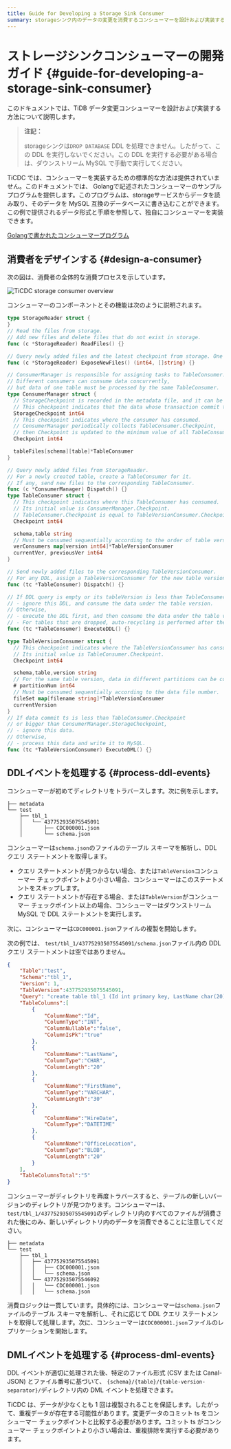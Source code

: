 ```yaml
---
title: Guide for Developing a Storage Sink Consumer
summary: storageシンク内のデータの変更を消費するコンシューマーを設計および実装する方法を学習します。
---
```


# ストレージシンクコンシューマーの開発ガイド {#guide-for-developing-a-storage-sink-consumer}

このドキュメントでは、TiDB データ変更コンシューマーを設計および実装する方法について説明します。

> **注記：**
>
> storageシンクは`DROP DATABASE` DDL を処理できません。したがって、この DDL を実行しないでください。この DDL を実行する必要がある場合は、ダウンストリーム MySQL で手動で実行してください。

TiCDC では、コンシューマーを実装するための標準的な方法は提供されていません。このドキュメントでは、 Golangで記述されたコンシューマーのサンプル プログラムを提供します。このプログラムは、storageサービスからデータを読み取り、そのデータを MySQL 互換のデータベースに書き込むことができます。この例で提供されるデータ形式と手順を参照して、独自にコンシューマーを実装できます。

[Golangで書かれたコンシューマープログラム](https://github.com/pingcap/tiflow/tree/release-8.1/cmd/storage-consumer)

## 消費者をデザインする {#design-a-consumer}

次の図は、消費者の全体的な消費プロセスを示しています。

![TiCDC storage consumer overview](https://download.pingcap.com/images/docs/ticdc/ticdc-storage-consumer-overview.png)

コンシューマーのコンポーネントとその機能は次のように説明されます。

```go
type StorageReader struct {
}
// Read the files from storage.
// Add new files and delete files that do not exist in storage.
func (c *StorageReader) ReadFiles() {}

// Query newly added files and the latest checkpoint from storage. One file can only be returned once.
func (c *StorageReader) ExposeNewFiles() (int64, []string) {}

// ConsumerManager is responsible for assigning tasks to TableConsumer.
// Different consumers can consume data concurrently,
// but data of one table must be processed by the same TableConsumer.
type ConsumerManager struct {
  // StorageCheckpoint is recorded in the metadata file, and it can be fetched by calling `StorageReader.ExposeNewFiles()`.
  // This checkpoint indicates that the data whose transaction commit time is less than this checkpoint has been stored in storage.
  StorageCheckpoint int64
  // This checkpoint indicates where the consumer has consumed.
  // ConsumerManager periodically collects TableConsumer.Checkpoint,
  // then Checkpoint is updated to the minimum value of all TableConsumer.Checkpoint.
  Checkpoint int64

  tableFiles[schema][table]*TableConsumer
}

// Query newly added files from StorageReader.
// For a newly created table, create a TableConsumer for it.
// If any, send new files to the corresponding TableConsumer.
func (c *ConsumerManager) Dispatch() {}
type TableConsumer struct {
  // This checkpoint indicates where this TableConsumer has consumed.
  // Its initial value is ConsumerManager.Checkpoint.
  // TableConsumer.Checkpoint is equal to TableVersionConsumer.Checkpoint.
  Checkpoint int64

  schema,table string
  // Must be consumed sequentially according to the order of table versions.
  verConsumers map[version int64]*TableVersionConsumer
  currentVer, previousVer int64
}

// Send newly added files to the corresponding TableVersionConsumer.
// For any DDL, assign a TableVersionConsumer for the new table version.
func (tc *TableConsumer) Dispatch() {}

// If DDL query is empty or its tableVersion is less than TableConsumer.Checkpoint,
// - ignore this DDL, and consume the data under the table version.
// Otherwise,
// - execute the DDL first, and then consume the data under the table version.
// - For tables that are dropped, auto-recycling is performed after the drop table DDL is executed.
func (tc *TableConsumer) ExecuteDDL() {}

type TableVersionConsumer struct {
  // This checkpoint indicates where the TableVersionConsumer has consumed.
  // Its initial value is TableConsumer.Checkpoint.
  Checkpoint int64

  schema,table,version string
  // For the same table version, data in different partitions can be consumed concurrently.
  # partitionNum int64
  // Must be consumed sequentially according to the data file number.
  fileSet map[filename string]*TableVersionConsumer
  currentVersion
}
// If data commit ts is less than TableConsumer.Checkpoint
// or bigger than ConsumerManager.StorageCheckpoint,
// - ignore this data.
// Otherwise,
// - process this data and write it to MySQL.
func (tc *TableVersionConsumer) ExecuteDML() {}
```

## DDLイベントを処理する {#process-ddl-events}

コンシューマーが初めてディレクトリをトラバースします。次に例を示します。

    ├── metadata
    └── test
        ├── tbl_1
        │   └── 437752935075545091
        │       ├── CDC000001.json
        │       └── schema.json

コンシューマーは`schema.json`のファイルのテーブル スキーマを解析し、DDL クエリ ステートメントを取得します。

-   クエリ ステートメントが見つからない場合、または`TableVersion`コンシューマー チェックポイントより小さい場合、コンシューマーはこのステートメントをスキップします。
-   クエリ ステートメントが存在する場合、または`TableVersion`がコンシューマー チェックポイント以上の場合、コンシューマーはダウンストリーム MySQL で DDL ステートメントを実行します。

次に、コンシューマーは`CDC000001.json`ファイルの複製を開始します。

次の例では、 `test/tbl_1/437752935075545091/schema.json`ファイル内の DDL クエリ ステートメントは空ではありません。

```json
{
    "Table":"test",
    "Schema":"tbl_1",
    "Version": 1,
    "TableVersion":437752935075545091,
    "Query": "create table tbl_1 (Id int primary key, LastName char(20), FirstName varchar(30), HireDate datetime, OfficeLocation Blob(20))",
    "TableColumns":[
        {
            "ColumnName":"Id",
            "ColumnType":"INT",
            "ColumnNullable":"false",
            "ColumnIsPk":"true"
        },
        {
            "ColumnName":"LastName",
            "ColumnType":"CHAR",
            "ColumnLength":"20"
        },
        {
            "ColumnName":"FirstName",
            "ColumnType":"VARCHAR",
            "ColumnLength":"30"
        },
        {
            "ColumnName":"HireDate",
            "ColumnType":"DATETIME"
        },
        {
            "ColumnName":"OfficeLocation",
            "ColumnType":"BLOB",
            "ColumnLength":"20"
        }
    ],
    "TableColumnsTotal":"5"
}
```

コンシューマーがディレクトリを再度トラバースすると、テーブルの新しいバージョンのディレクトリが見つかります。コンシューマーは、 `test/tbl_1/437752935075545091`のディレクトリ内のすべてのファイルが消費された後にのみ、新しいディレクトリ内のデータを消費できることに注意してください。

    ├── metadata
    └── test
        ├── tbl_1
        │   ├── 437752935075545091
        │   │   ├── CDC000001.json
        │   │   └── schema.json
        │   └── 437752935075546092
        │   │   └── CDC000001.json
        │   │   └── schema.json

消費ロジックは一貫しています。具体的には、コンシューマーは`schema.json`ファイルのテーブル スキーマを解析し、それに応じて DDL クエリ ステートメントを取得して処理します。次に、コンシューマーは`CDC000001.json`ファイルのレプリケーションを開始します。

## DMLイベントを処理する {#process-dml-events}

DDL イベントが適切に処理された後、特定のファイル形式 (CSV または Canal-JSON) とファイル番号に基づいて、 `{schema}/{table}/{table-version-separator}/`ディレクトリ内の DML イベントを処理できます。

TiCDC は、データが少なくとも 1 回は複製されることを保証します。したがって、重複データが存在する可能性があります。変更データのコミット ts をコンシューマー チェックポイントと比較する必要があります。コミット ts がコンシューマー チェックポイントより小さい場合は、重複排除を実行する必要があります。
